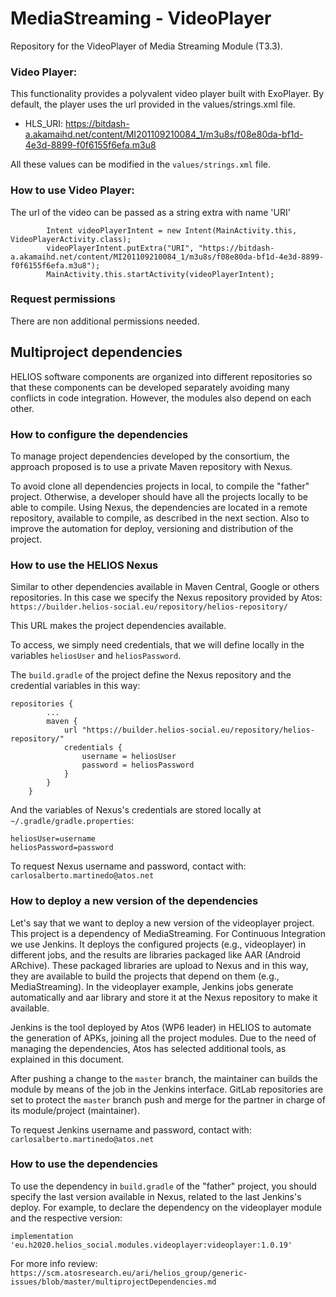 # MediaStreaming - VideoPlayer

Repository for the VideoPlayer of Media Streaming Module (T3.3).

### Video Player:
This functionality provides a polyvalent video player built with ExoPlayer. By default, the player uses the url provided in the values/strings.xml file.

* HLS_URI: https://bitdash-a.akamaihd.net/content/MI201109210084_1/m3u8s/f08e80da-bf1d-4e3d-8899-f0f6155f6efa.m3u8

All these values can be modified in the `values/strings.xml` file.

### How to use Video Player:
The url of the video can be passed as a string extra with name 'URI'
```
        Intent videoPlayerIntent = new Intent(MainActivity.this, VideoPlayerActivity.class);
        videoPlayerIntent.putExtra("URI", "https://bitdash-a.akamaihd.net/content/MI201109210084_1/m3u8s/f08e80da-bf1d-4e3d-8899-f0f6155f6efa.m3u8");
        MainActivity.this.startActivity(videoPlayerIntent);
```

### Request permissions
There are non additional permissions needed.

## Multiproject dependencies ##

HELIOS software components are organized into different repositories
so that these components can be developed separately avoiding many
conflicts in code integration. However, the modules also depend on
each other.

### How to configure the dependencies ###

To manage project dependencies developed by the consortium, the approach proposed is to use a private Maven repository with Nexus.

To avoid clone all dependencies projects in local, to compile the "father" project. Otherwise, a developer should have all the projects locally to
be able to compile. Using Nexus, the dependencies are located in a remote repository, available to compile, as described in the next section.
Also to improve the automation for deploy, versioning and distribution of the project.

### How to use the HELIOS Nexus ###

Similar to other dependencies available in Maven Central, Google or others repositories. In this case we specify the Nexus
repository provided by Atos: `https://builder.helios-social.eu/repository/helios-repository/`

This URL makes the project dependencies available.

To access, we simply need credentials, that we will define locally in the variables `heliosUser` and `heliosPassword`.

The `build.gradle` of the project define the Nexus repository and the credential variables in this way:

```
repositories {
        ...
        maven {
            url "https://builder.helios-social.eu/repository/helios-repository/"
            credentials {
                username = heliosUser
                password = heliosPassword
            }
        }
    }
```

And the variables of Nexus's credentials are stored locally at `~/.gradle/gradle.properties`:

```
heliosUser=username
heliosPassword=password
```

To request Nexus username and password, contact with: `carlosalberto.martinedo@atos.net`

### How to deploy a new version of the dependencies ###

Let's say that we want to deploy a new version of the videoplayer project. This project is a dependency of MediaStreaming.
For Continuous Integration we use Jenkins. It deploys the configured projects (e.g., videoplayer) in different jobs,
and the results are libraries packaged like AAR (Android ARchive). These packaged libraries are upload to Nexus and in this way,
they are available to build the projects that depend on them (e.g., MediaStreaming).
In the videoplayer example, Jenkins jobs generate automatically and aar library and store it at the Nexus repository to make it available.

Jenkins is the tool deployed by Atos (WP6 leader) in HELIOS to automate the generation of APKs, joining all the project modules.
Due to the need of managing the dependencies, Atos has selected additional tools, as explained in this document.

After pushing a change to the `master` branch, the maintainer can builds the module by means of the job in the Jenkins interface. GitLab repositories are set to protect
the `master` branch push and merge for the partner in charge of its module/project (maintainer).

To request Jenkins username and password, contact with: `carlosalberto.martinedo@atos.net`

### How to use the dependencies ###

To use the dependency in `build.gradle` of the "father" project, you should specify the last version available in Nexus, related to the last Jenkins's deploy.
For example, to declare the dependency on the videoplayer module and the respective version:

`implementation 'eu.h2020.helios_social.modules.videoplayer:videoplayer:1.0.19'`

For more info review: `https://scm.atosresearch.eu/ari/helios_group/generic-issues/blob/master/multiprojectDependencies.md`